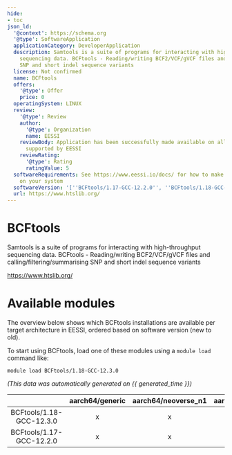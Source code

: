 ```yaml
---
hide:
- toc
json_ld:
  '@context': https://schema.org
  '@type': SoftwareApplication
  applicationCategory: DeveloperApplication
  description: Samtools is a suite of programs for interacting with high-throughput
    sequencing data. BCFtools - Reading/writing BCF2/VCF/gVCF files and calling/filtering/summarising
    SNP and short indel sequence variants
  license: Not confirmed
  name: BCFtools
  offers:
    '@type': Offer
    price: 0
  operatingSystem: LINUX
  review:
    '@type': Review
    author:
      '@type': Organization
      name: EESSI
    reviewBody: Application has been successfully made available on all architectures
      supported by EESSI
    reviewRating:
      '@type': Rating
      ratingValue: 5
  softwareRequirements: See https://www.eessi.io/docs/ for how to make EESSI available
    on your system
  softwareVersion: '[''BCFtools/1.17-GCC-12.2.0'', ''BCFtools/1.18-GCC-12.3.0'']'
  url: https://www.htslib.org/
---
```


BCFtools
========


Samtools is a suite of programs for interacting with high-throughput sequencing data. BCFtools - Reading/writing BCF2/VCF/gVCF files and calling/filtering/summarising SNP and short indel sequence variants

https://www.htslib.org/
# Available modules


The overview below shows which BCFtools installations are available per target architecture in EESSI, ordered based on software version (new to old).

To start using BCFtools, load one of these modules using a `module load` command like:

```shell
module load BCFtools/1.18-GCC-12.3.0
```

*(This data was automatically generated on {{ generated_time }})*  

| |aarch64/generic|aarch64/neoverse_n1|aarch64/neoverse_v1|aarch64/nvidia|x86_64/generic|x86_64/amd/zen2|x86_64/amd/zen3|x86_64/amd/zen4|x86_64/intel/haswell|x86_64/intel/sapphirerapids|x86_64/intel/skylake_avx512|aarch64/nvidia/grace|
| :---: | :---: | :---: | :---: | :---: | :---: | :---: | :---: | :---: | :---: | :---: | :---: | :---: |
|BCFtools/1.18-GCC-12.3.0|x|x|x|-|x|x|x|x|x|x|x|x|
|BCFtools/1.17-GCC-12.2.0|x|x|x|-|x|x|x|x|x|x|x|x|
